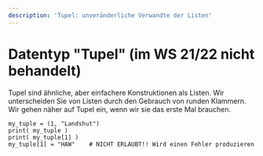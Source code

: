 ```yaml
---
description: 'Tupel: unveränderliche Verwandte der Listen'
---
```


# Datentyp "Tupel" (im WS 21/22 nicht behandelt)

Tupel sind ähnliche, aber einfachere Konstruktionen als Listen. Wir unterscheiden Sie von Listen durch den Gebrauch von runden Klammern. Wir gehen näher auf Tupel ein, wenn wir sie das erste Mal brauchen.

```
my_tuple = (1, "Landshut")
print( my_tuple )
print( my_tuple[1] )
my_tuple[1] = "HAW"    # NICHT ERLAUBT!! Wird einen Fehler produzieren
```

